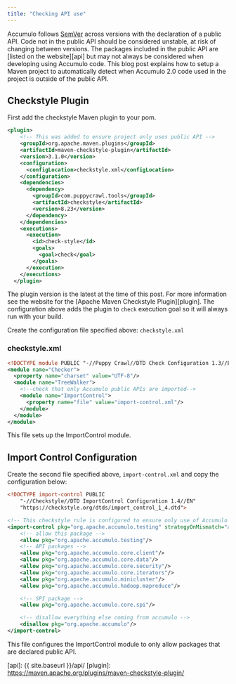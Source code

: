 ```yaml
---
title: "Checking API use"
---
```


Accumulo follows [SemVer] across versions with the declaration of a public API.  Code not in the public API should be
considered unstable, at risk of changing between versions.  The packages included in the public API are [listed on the website][api]
but may not always be considered when developing using Accumulo code.  This blog post explains how to setup a Maven project
to automatically detect when Accumulo 2.0 code used in the project is outside of the public API.

## Checkstyle Plugin

First add the checkstyle Maven plugin to your pom.

```xml
<plugin>
    <!-- This was added to ensure project only uses public API -->
    <groupId>org.apache.maven.plugins</groupId>
    <artifactId>maven-checkstyle-plugin</artifactId>
    <version>3.1.0</version>
    <configuration>
      <configLocation>checkstyle.xml</configLocation>
    </configuration>
    <dependencies>
      <dependency>
        <groupId>com.puppycrawl.tools</groupId>
        <artifactId>checkstyle</artifactId>
        <version>8.23</version>
      </dependency>
    </dependencies>
    <executions>
      <execution>
        <id>check-style</id>
        <goals>
          <goal>check</goal>
        </goals>
      </execution>
    </executions>
  </plugin>
```
The plugin version is the latest at the time of this post.  For more information see the website for
the [Apache Maven Checkstyle Plugin][plugin].  The configuration above adds the plugin to ```check``` execution goal
so it will always run with your build.  

Create the configuration file specified above: ```checkstyle.xml```

### checkstyle.xml

```xml
<!DOCTYPE module PUBLIC "-//Puppy Crawl//DTD Check Configuration 1.3//EN" "http://www.puppycrawl.com/dtds/configuration_1_3.dtd">
<module name="Checker">
  <property name="charset" value="UTF-8"/>
  <module name="TreeWalker">
    <!--check that only Accumulo public APIs are imported-->
    <module name="ImportControl">
      <property name="file" value="import-control.xml"/>
    </module>
  </module>
</module>
```
This file sets up the ImportControl module.

## Import Control Configuration

Create the second file specified above, ```import-control.xml``` and copy the configuration below:
```xml
<!DOCTYPE import-control PUBLIC
    "-//Checkstyle//DTD ImportControl Configuration 1.4//EN"
    "https://checkstyle.org/dtds/import_control_1_4.dtd">

<!-- This checkstyle rule is configured to ensure only use of Accumulo API -->
<import-control pkg="org.apache.accumulo.testing" strategyOnMismatch="allowed">
    <!-- allow this package -->
    <allow pkg="org.apache.accumulo.testing"/>
    <!-- API packages -->
    <allow pkg="org.apache.accumulo.core.client"/>
    <allow pkg="org.apache.accumulo.core.data"/>
    <allow pkg="org.apache.accumulo.core.security"/>
    <allow pkg="org.apache.accumulo.core.iterators"/>
    <allow pkg="org.apache.accumulo.minicluster"/>
    <allow pkg="org.apache.accumulo.hadoop.mapreduce"/>

    <!-- SPI package -->
    <allow pkg="org.apache.accumulo.core.spi"/>

    <!-- disallow everything else coming from accumulo -->
    <disallow pkg="org.apache.accumulo"/>
</import-control>
```
This file configures the ImportControl module to only allow packages that are declared public API.

[SemVer]:  https://semver.org/
[api]: {{ site.baseurl }}/api/
[plugin]: https://maven.apache.org/plugins/maven-checkstyle-plugin/